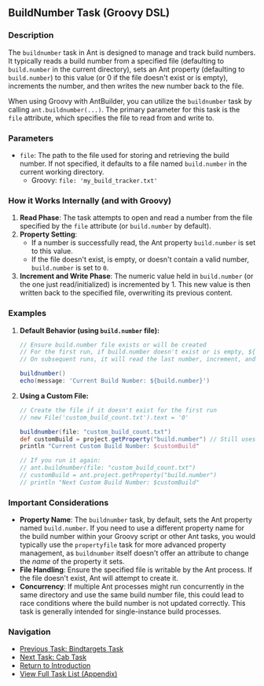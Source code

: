 ## BuildNumber Task (Groovy DSL)

### Description

The `buildnumber` task in Ant is designed to manage and track build numbers. It typically reads a build number from a specified file (defaulting to `build.number` in the current directory), sets an Ant property (defaulting to `build.number`) to this value (or 0 if the file doesn't exist or is empty), increments the number, and then writes the new number back to the file.

When using Groovy with AntBuilder, you can utilize the `buildnumber` task by calling `ant.buildnumber(...)`. The primary parameter for this task is the `file` attribute, which specifies the file to read from and write to.

### Parameters

*   `file`: The path to the file used for storing and retrieving the build number. If not specified, it defaults to a file named `build.number` in the current working directory.
    *   Groovy: `file: 'my_build_tracker.txt'`

### How it Works Internally (and with Groovy)

1.  **Read Phase**: The task attempts to open and read a number from the file specified by the `file` attribute (or `build.number` by default).
2.  **Property Setting**: 
    *   If a number is successfully read, the Ant property `build.number` is set to this value.
    *   If the file doesn't exist, is empty, or doesn't contain a valid number, `build.number` is set to `0`.
3.  **Increment and Write Phase**: The numeric value held in `build.number` (or the one just read/initialized) is incremented by 1. This new value is then written back to the specified file, overwriting its previous content.

### Examples

1.  **Default Behavior (using `build.number` file):**

    ```groovy
    // Ensure build.number file exists or will be created
    // For the first run, if build.number doesn't exist or is empty, ${build.number} will be 0, then 1 after increment.
    // On subsequent runs, it will read the last number, increment, and update.

    buildnumber()
    echo(message: 'Current Build Number: ${build.number}')
    ```

2.  **Using a Custom File:**

    ```groovy
    // Create the file if it doesn't exist for the first run
    // new File('custom_build_count.txt').text = '0'

    buildnumber(file: "custom_build_count.txt")
    def customBuild = project.getProperty("build.number") // Still uses 'build.number' property
    println "Current Custom Build Number: $customBuild"

    // If you run it again:
    // ant.buildnumber(file: "custom_build_count.txt")
    // customBuild = ant.project.getProperty("build.number")
    // println "Next Custom Build Number: $customBuild"
    ```

### Important Considerations

*   **Property Name**: The `buildnumber` task, by default, sets the Ant property named `build.number`. If you need to use a different property name for the build number within your Groovy script or other Ant tasks, you would typically use the `propertyfile` task for more advanced property management, as `buildnumber` itself doesn't offer an attribute to change the *name* of the property it sets.
*   **File Handling**: Ensure the specified file is writable by the Ant process. If the file doesn't exist, Ant will attempt to create it.
*   **Concurrency**: If multiple Ant processes might run concurrently in the same directory and use the same build number file, this could lead to race conditions where the build number is not updated correctly. This task is generally intended for single-instance build processes.

### Navigation

*   [Previous Task: Bindtargets Task](Bindtargets_Task_Groovy.md)
*   [Next Task: Cab Task](Cab_Task_Groovy.md)
*   [Return to Introduction](00-Introduction_Groovy_Ant_Manual.md)
*   [View Full Task List (Appendix)](Appendix_A_Ant_XML_to_Groovy_Mapping.md)

